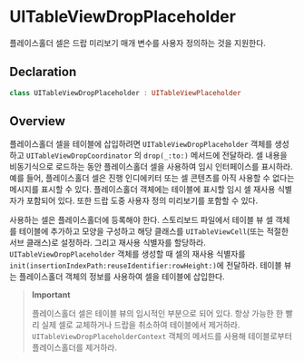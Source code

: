 # UITableViewDropPlaceholder

플레이스홀더 셀은 드랍 미리보기 매개 변수를 사용자 정의하는 것을 지원한다.

## Declaration

```swift
class UITableViewDropPlaceholder : UITableViewPlaceholder
```

## Overview

플레이스홀더 셀을 테이블에 삽입하려면 `UITableViewDropPlaceholder` 객체를 생성하고 `UITableViewDropCoordinator` 의 `drop(_:to:)` 메서드에 전달하라. 셀 내용을 비동기식으로 로드하는 동안 플레이스홀더 셀을 사용하여 임시 인터페이스를 표시하라. 예를 들어, 플레이스홀더 셀은 진행 인디에키터 또는 셀 콘텐츠를 아직 사용할 수 없다는 메시지를 표시할 수 있다. 플레이스홀더 객체에는 테이블에 표시할 임시 셀 재사용 식별자가 포함되어 있다. 또한 드랍 도중 사용자 정의 미리보기를 포함할 수 있다.

사용하는 셀은 플레이스홀더에 등록해야 한다. 스토리보드 파일에서 테이블 뷰 셀 객체를 테이블에 추가하고 모양을 구성하고 해당 클래스를 `UITableViewCell`\(또는 적절한 서브 클래스\)로 설정하라. 그리고 재사용 식별자를 할당하라. `UITableViewDropPlaceholder` 객체를 생성할 때 셀의 재사용 식별자를 `init(insertionIndexPath:reuseIdentifier:rowHeight:)`에 전달하라. 테이블 뷰는 플레이스홀더 객체의 정보를 사용하여 셀을 테이블에 삽입한다.

> **Important**
>
> 플레이스홀더 셀은 테이블 뷰의 임시적인 부분으로 되어 있다. 항상 가능한 한 빨리 실제 셀로 교체하거나 드랍을 취소하여 테이블에서 제거하라. `UITableViewDropPlaceholderContext` 객체의 메서드를 사용해 테이블로부터 플레이스홀더를 제거하라.

